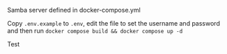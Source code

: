 Samba server defined in docker-compose.yml

Copy `.env.example` to `.env`, edit the file to set the username and password and then run `docker compose build && docker compose up -d`

Test